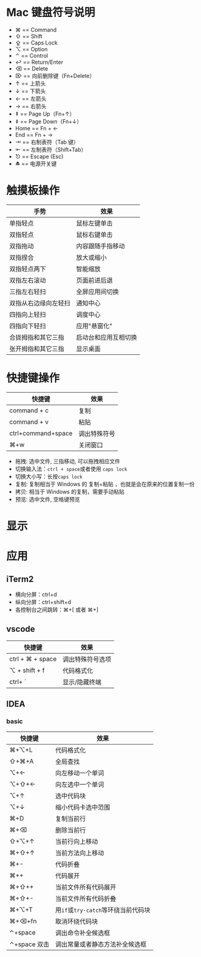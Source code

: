<!--
 * @Author: your name
 * @Date: 2020-07-14 22:14:35
 * @LastEditTime: 2020-07-14 23:11:38
 * @LastEditors: Please set LastEditors
 * @Description: In User Settings Edit
 * @FilePath: \note\java基础\泛型\spring\read note\others\MacOS_tip.md
-->

# Mac 键盘符号说明

- ⌘ == Command
- ⇧ == Shift
- ⇪ == Caps Lock
- ⌥ == Option
- ⌃ == Control
- ↩ == Return/Enter
- ⌫ == Delete
- ⌦ == 向前删除键（Fn+Delete）
- ↑ == 上箭头
- ↓ == 下箭头
- ← == 左箭头
- → == 右箭头
- ⇞ == Page Up（Fn+↑）
- ⇟ == Page Down（Fn+↓）
- Home == Fn + ←
- End == Fn + →
- ⇥ == 右制表符（Tab 键）
- ⇤ == 左制表符（Shift+Tab）
- ⎋ == Escape (Esc)
- ⏏ == 电源开关键

# 触摸板操作

| 手势                 | 效果                 |
| -------------------- | -------------------- |
| 单指轻点             | 鼠标左键单击         |
| 双指轻点             | 鼠标右键单击         |
| 双指拖动             | 内容跟随手指移动     |
| 双指捏合             | 放大或缩小           |
| 双指轻点两下         | 智能缩放             |
| 双指左右滚动         | 页面前进后退         |
| 三指左右轻扫         | 全屏应用间切换       |
| 双指从右边缘向左轻扫 | 通知中心             |
| 四指向上轻扫         | 调度中心             |
| 四指向下轻扫         | 应用"悬窗化"         |
| 合拢拇指和其它三指   | 启动台和应用互相切换 |
| 张开拇指和其它三指   | 显示桌面             |

# 快捷键操作

| 快捷键             | 效果         |
| ------------------ | ------------ |
| command + c        | 复制         |
| command + v        | 粘贴         |
| ctrl+command+space | 调出特殊符号 |
| ⌘+w                | 关闭窗口     |

- 拖拽: 选中文件, 三指移动, 可以拖拽相应文件
- 切换输入法：`ctrl + space`或者使用 `caps lock`
- 切换大小写：长按`caps lock`
- 复制: 复制相当于 Windows 的 复制+粘贴 ，也就是会在原来的位置复制一份
- 拷贝: 相当于 Windows 的复制，需要手动粘贴
- 预览: 选中文件, 空格键预览

# 显示

# 应用

## iTerm2

- 横向分屏：ctrl+d
- 纵向分屏：ctrl+shift+d
- 各控制台之间跳转：⌘+[ 或者 ⌘+]

## vscode

| 快捷键                  | 效果             |
| ----------------------- | ---------------- |
| ctrl + ⌘ + space        | 调出特殊符号选项 |
| ⌥ + shift + f           | 代码格式化       |
| ctrl+ ` | 显示/隐藏终端 |

## IDEA

### basic

| 快捷键       | 效果                                |
| ------------ | ----------------------------------- |
| ⌘+⌥+L        | 代码格式化                          |
| ⇧+⌘+A        | 全局查找                            |
| ⌥+←          | 向左移动一个单词                    |
| ⌥+⇧+←        | 向左选中一个单词                    |
| ⌥+↑          | 选中代码块                          |
| ⌥+↓          | 缩小代码卡选中范围                  |
| ⌘+D          | 复制当前行                          |
| ⌘+⌫          | 删除当前行                          |
| ⇧+⌥+↑        | 当前行向上移动                      |
| ⌘+⇧+↑        | 当前方法向上移动                    |
| ⌘+-          | 代码折叠                            |
| ⌘++          | 代码展开                            |
| ⌘+⇧++        | 当前文件所有代码展开                |
| ⌘+⇧+-        | 当前文件所有代码折叠                |
| ⌘+⌥+T        | 用`if`或`try-catch`等环绕当前代码块 |
| ⌘+⌫+fn       | 取消环绕代码块                      |
| ⌃+space      | 调出命令补全候选框                  |
| ⌃+space 双击 | 调出常量或者静态方法补全候选框      |
